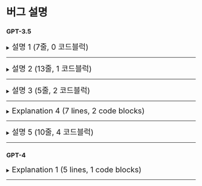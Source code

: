 # 버그 설명

### GPT-3.5

<details>
  <summary><span style="font-size:20px;font-weight:gold;">설명 1 (7줄, 0 코드블럭)</span></summary>
  
제목: 테스트 `test_array_equivalent_nested` 에 대한 분석

내용: 테스트 `test_array_equivalent_nested` 는 `pandas.tests.dtypes.test_missing` 모듈의 일부이며, `pandas.core.dtypes.missing` 모듈에 있는 `array_equivalent` 함수가 제시된 두 중첩된 array를 같다고 하는지를 확인합니다. 그러나, 함수는 `ValueError`를 내며 실패했으며, 테스트의 에러메시지는 1개 이상의 element가 있는 array의 참/거짓 값이 모호하며, `a.any()` 또는 `a.all()` 함수를 대신 썼어야 한다고 설명합니다.

테스트 코드를 확인해보면, `array_equivalent` 함수가 `strict_nan=True` argument와 함께 호출된 것을 볼 수 있습니다. 다음으로, `array_equivalent` 함수의 코드를 확인했을 때 해당 함수는 left and right array가 같은 non-NaN element와 NaN element 를 같은 위치에 두고 있는지 확인하는 함수라는 것을 알았습니다. 이를 바탕으로 추론하면, 에러는 array에 두 개 이상의 element가 있을 때 발생하는 것으로 보입니다. 이 함수는 array에 여러 element가 있는 경우를 제대로 처리하지 못하여, `ValueError` 발생합니다.

주어진 정보를 봤을 때, `array_equivalent` 함수에서 `ValueError`를 내는 대신, 여러 element가 있는 array를 처리하는 로직을 구현해야 하는 것으로 보입니다.

수정 방법 제안:
- `pandas.core.dtypes.missing` 모듈에 있는 `array_equivalent` 함수를 업데이트해주세요.

본 수정 방법은 테스트 실패가 `array_equivalent` 함수로 인해 발생한다는 가정을 하고 있음을 유의해주세요.
</details>
<hr>


<details>
  <summary><span style="font-size:20px;font-weight:gold;">설명 2 (13줄, 1 코드블럭)</span></summary>
  
  실패한 테스트 `test_array_equivalent_nested`는 `pandas.core.dtypes.missing` 모듈에 속합니다. 해당 테스트는 369줄에서 `array_equivalent` 함수를 호출합니다. `array_equivalent` 함수를 분석해봅시다:

```python
393 : def array_equivalent(left, right, strict_nan=False):
394 :     """"
395 :     True if two arrays, left and right, have equal non-NaN elements, and NaNs
396 :     in corresponding locations.  False otherwise. It is assumed that left and
397 :     right are NumPy arrays of the same dtype. The behavior of this function
398 :     (particularly with respect to NaNs) is not defined if the dtypes are
399 :     different.
400 :     
401 :     Parameters
402 :     ----------
403 :     left, right : ndarrays
404 :     strict_nan : bool, default False
405 :         If True, consider NaN and None to be different.
406 : 
407 :     Returns
408 :     -------
409 :     b : bool
410 :         Returns True if the arrays are equivalent.
411 : 
412 :     Examples
413 :     --------
414 :     >>> array_equivalent(
415 :     ...     np.array([1, 2, np.nan]),
416 :     ...     np.array([1, 2, np.nan]))
417 :     True
418 :     >>> array_equivalent(
419 :     ...     np.array([1, np.nan, 2]),
420 :     ...     np.array([1, 2, np.nan]))
421 :     False
422 :     """
423 : 
424 :     left, right = np.asarray(left), np.asarray(right)
425 : 
426 :     # shape compat
427 :     if left.shape != right.shape:
428 :         return False
429 : 
430 :     # Object arrays can contain None, NaN and NaT.
431 :     # string dtypes must be come to this path for NumPy 1.7.1 compat
432 :     if is_string_dtype(left) or is_string_dtype(right):

    ...

477 :     return np.array_equal(left, right)
```

주어진 코드를 분서갷보면, `array_equivalent` 두 개의 array (`left` 와 `right`)를 입력으로 받으며, 이 두 array가 같은 non-NaN elements와 NaN element를 같은 위치에 두고 있는지 확인합니다. 함수는 먼저 두 array가 같은 shape을 갖는지 확인합니다. 그 다음으로, array가 object type인지 (`is_string_dtype`) 혹은 string dtype인지 확인합니다. 이 조건문이 참이라면, 함수는 `lib.array_equivalent_object` 함수를 이용하여 array가 같은지 확인합니다.
마지막으로 위의 조건이 모두 충족되지 않으면, 함수는 `np.array_equal` 함수를 호출하여 array가 같은지 확인합니다.

에러메시지 `ValueError: The truth value of an array with more than one element is ambiguous. Use a.any() or a.all()`는 두 개 이상의 element를 가진 array의 참/거짓을 판별하려는 것은 문제가 있다고 지적하고 있습니다.

이 문제를 해결하기 위해 `any()` 함수나 `all()` 함수를 이용하여 array의 참/거짓을 모호함 없이 판별할 수 있습니다. `pandas.core.dtypes.missing` 모듈의 `array_equivalent` 함수에서 코드를 수정하는 것을 제안드립니다.

수정 방법 제안:
- 모듈: `pandas.core.dtypes.missing`
- 함수: `array_equivalent`
- Argument: `.any()`나 `.all()` 함수를 추가하여 array의 참/거짓을 평가하세요.
수정 방법 제안:
- 모듈: `pandas.core.dtypes.missing`
- 함수: `array_equivalent`
- Argument: `.any()`나 `.all()` 함수를 추가하여 array의 참/거짓을 평가하세요.
</details>
<hr>


<details>
  <summary><span style="font-size:20px;font-weight:gold;">설명 3 (5줄, 2 코드블럭)</span></summary>
  
실패한 테스트 `test_array_equivalent_nested`는 `pandas.tests.dtypes.test_missing` 모듈의 일부입니다. 그러나, 이 모듈에서 커버된 class가 없습니다. 따라서 실패한 테스트는 `pandas` package의 class나 함수를 직접 호출하지 않는 것으로 보입니다.

더 자세히 알아보기 위해, `pandas.core.dtypes.missing` 모듈에 있는 `array_equivalent` 함수를 살펴보겠습니다.

```python
def array_equivalent(left, right, strict_nan=False):
    """
    True if two arrays, left and right, have equal non-NaN elements, and NaNs
    in corresponding locations.  False otherwise. It is assumed that left and
    right are NumPy arrays of the same dtype. The behavior of this function
    (particularly with respect to NaNs) is not defined if the dtypes are
    different.

    Parameters
    ----------
    left, right : ndarrays
    strict_nan : bool, default False
        If True, consider NaN and None to be different.

    Returns
    -------
    b : bool
        Returns True if the arrays are equivalent.

    Examples
    --------
    >>> array_equivalent(
    ...     np.array([1, 2, np.nan]),
    ...     np.array([1, 2, np.nan]))
    True
    >>> array_equivalent(
    ...     np.array([1, np.nan, 2]),
    ...     np.array([1, 2, np.nan]))
    False
    """

    left, right = np.asarray(left), np.asarray(right)

    # shape compat
    if left.shape != right.shape:
        return False

    # Object arrays can contain None, NaN and NaT.
    # string dtypes must be come to this path for NumPy 1.7.1 compat
    if is_string_dtype(left) or is_string_dtype(right):
        if not strict_nan:
            # isna considers NaN and None to be equivalent.
            return lib.array_equivalent_object(
                ensure_object(left.ravel()), ensure_object(right.ravel())
            )

        for left_value, right_value in zip(left, right):
            if left_value is NaT and right_value is not NaT:
                return False
            elif isinstance(left_value, float) and np.isnan(left_value):
                if not isinstance(right_value, float) or not np.isnan(right_value):
                    return False
            else:
                if left_value != right_value:
                    return False
        return True

    # NaNs can occur in float and complex arrays.
    if is_float_dtype(left) or is_complex_dtype(left):
        # empty
        if not (np.prod(left.shape) and np.prod(right.shape)):
            return True
        return ((left == right) | (isna(left) & isna(right))).all()

    # numpy will will not allow this type of datetimelike vs integer comparison
    elif is_datetimelike_v_numeric(left, right):
        return False

    # M8/m8
    elif needs_i8_conversion(left) and needs_i8_conversion(right):
        if not is_dtype_equal(left.dtype, right.dtype):
            return False
        left = left.view("i8")
        right = right.view("i8")

    # if we have structured dtypes, compare first
    if left.dtype.type is np.void or right.dtype.type is np.void:
        if left.dtype != right.dtype:
            return False

    return np.array_equal(left, right)
```

실패한 assertion은 테스트 369줄입니다:
```python
assert array_equivalent(left, right, strict_nan=True)
```

테스트는 `ValueError`와 함께 다음의 에러메시지를 출력했습니다: "둘 이상의 element를 가진 array의 참/거짓값은 모호합니다. a.any() 또는 a.all() 함수를 사용해주세요".

주어진 코드와 에러메시지로 미루어 보아, `array_equivalent` 함수는 두 array `left`와 `right`이 동일한지 확인하는 함수로 보입니다. 다만 비교 로직에 모호함이 있어 에러가 발생하는 것으로 보입니다. 에러메시지는 `a.any()` 또는 `a.all()` 을 이용하여 모호함을 해소하라고 제안하는데, 현재 코드는 이 함수들을 사용하고 있지 않습니다.
</details>
<hr>


<details>
  <summary><span style="font-size:20px;font-weight:gold;">Explanation 4 (7 lines, 2 code blocks)</span></summary>
  
테스트 `test_array_equivalent_nested는` `pandas.core.dtypes.missing` 모듈의 일부입니다. 이 모듈은 `pandas` 데이터 구조에서 누락된 값을 처리하는 함수를 제공합니다. 실패하는 테스트는 `left` 및 `right` 배열을 인수로 `array_equivalent` 함수를 호출합니다. 실패 원인을 이해하기 위해 `array_equivalent` 함수를 살펴봅시다.

`array_equivalent` 함수는 다음과 같이 정의됩니다:

```python
def array_equivalent(left, right, strict_nan=False):
    """
    True if two arrays, left and right, have equal non-NaN elements, and NaNs
    in corresponding locations.  False otherwise. It is assumed that left and
    right are NumPy arrays of the same dtype. The behavior of this function
    (particularly with respect to NaNs) is not defined if the dtypes are
    different.

    Parameters
    ----------
    left, right : ndarrays
    strict_nan : bool, default False
        If True, consider NaN and None to be different.

    Returns
    -------
    b : bool
        Returns True if the arrays are equivalent.

    Examples
    --------
    >>> array_equivalent(
    ...     np.array([1, 2, np.nan]),
    ...     np.array([1, 2, np.nan]))
    True
    >>> array_equivalent(
    ...     np.array([1, np.nan, 2]),
    ...     np.array([1, 2, np.nan]))
    False
    """

    left, right = np.asarray(left), np.asarray(right)

    # shape compat
    if left.shape != right.shape:
        return False

    # Object arrays can contain None, NaN and NaT.
    # string dtypes must be come to this path for NumPy 1.7.1 compat
    if is_string_dtype(left) or is_string_dtype(right):

        if not strict_nan:
            # isna considers NaN and None to be equivalent.
            return lib.array_equivalent_object(
                ensure_object(left.ravel()), ensure_object(right.ravel())
            )

        for left_value, right_value in zip(left, right):
            if left_value is NaT and right_value is not NaT:
                return False

            elif isinstance(left_value, float) and np.isnan(left_value):
                if not isinstance(right_value, float) or not np.isnan(right_value):
                    return False
            else:
                if left_value != right_value:
                    return False
        return True

    # NaNs can occur in float and complex arrays.
    if is_float_dtype(left) or is_complex_dtype(left):

        # empty
        if not (np.prod(left.shape) and np.prod(right.shape)):
            return True
        return ((left == right) | (isna(left) & isna(right))).all()

    # numpy will will not allow this type of datetimelike vs integer comparison
    elif is_datetimelike_v_numeric(left, right):
        return False

    # M8/m8
    elif needs_i8_conversion(left) and needs_i8_conversion(right):
        if not is_dtype_equal(left.dtype, right.dtype):
            return False

        left = left.view("i8")
        right = right.view("i8")

    # if we have structured dtypes, compare first
    if left.dtype.type is np.void or right.dtype.type is np.void:
        if left.dtype != right.dtype:
            return False

    return np.array_equal(left, right)
```

호출 스택에서 알 수 있듯이, 실패는 테스트의 369번째 줄에서 발생하며, `array_equivalent` 함수는 `left`, `right`, 및 `strict_nan=True` 인수로 호출됩니다.

`array_equivalent` 함수는 두 배열 `left`와 `right`를 비교하여 동등함을 검사합니다. 먼저 배열의 모양이 같은지 확인합니다. 배열의 모양이 다른 경우 False를 반환합니다. 다음으로 배열이 문자열 dtype을 갖는 경우를 처리합니다. `lib.array_equivalent_object` 함수를 사용하여 배열을 요소별로 비교합니다.

실패하는 테스트에서 `left`와 `right` 배열은 object dtype을 가지고 있습니다. `lib.array_equivalent_object` 함수를 사용하여 배열을 요소별로 비교하려고 합니다. 그러나 에러메시지는 하나 이상의 요소를 가진 배열의 참/거짓값이 모호하다고 말합니다. 이는 `lib.array_equivalent_object` 함수의 비교가 일부 경우에 올바르게 처리되지 않아 오류가 발생하는 것을 시사합니다.

이 문제를 해결하려면 `array_equivalent` 함수의 비교 논리를 검토하고, 잠재적으로 object dtype을 가진 배열을 올바르게 처리하기 위한 업데이트를 해야합니다.

수정 제안:
```
pandas.core.dtypes.missing.array_equivalent(object, object)
pandas.core.dtypes.dtypes.isna(object)
pandas.compat.numpy.function.lib.array_equivalent_object(object, object)
```
</details>
<hr>


<details>
  <summary><span style="font-size:20px;font-weight:gold;">설명 5 (10줄, 4 코드블럭)</span></summary>

테스트 `test_array_equivalent_nested`는 `pandas` 패키지의 `pandas.core.dtypes.missing` 모듈의 일부입니다. 이 모듈은 누락된 값과 관련된 다양한 함수를 포함합니다. 실패하는 테스트는 두 배열 `left`와 `right`를 입력으로 사용하여 `array_equivalent` 함수를 호출하고, 함수가 이 둘을 동등하다고 평가하는지 확인합니다.

테스트 실패에서는 다음 에러메시지가 발생합니다.
```
ValueError: 하나 이상의 요소를 가진 배열의 진실 값은 모호합니다. a.any() 또는 a.all()을 사용하세요.
```

에러메시지에 따르면, 배열의 진실 값을 평가할 때 문제가 발생하는 것 같습니다. 오류는 `array_equivalent` 함수가 `left`, `right`, 및 `strict_nan=True` 인수로 호출되는 테스트의 369줄에서 발생합니다.

`array_equivalent`함수의 구현을 살펴봅시다:

```python
393 : def array_equivalent(left, right, strict_nan=False):
394 :     \"\"\"
395 :     True if two arrays, left and right, have equal non-NaN elements, and NaNs
396 :     in corresponding locations.  False otherwise. It is assumed that left and
397 :     right are NumPy arrays of the same dtype. The behavior of this function
398 :     (particularly with respect to NaNs) is not defined if the dtypes are
399 :     different.
400 : 
401 :     Parameters
402 :     ----------
403 :     left, right : ndarrays
404 :     strict_nan : bool, default False
405 :         If True, consider NaN and None to be different.
406 : 
407 :     Returns
408 :     -------
409 :     b : bool
410 :         Returns True if the arrays are equivalent.
411 : 
412 :     Examples
413 :     --------
414 :     >>> array_equivalent(
415 :     ...     np.array([1, 2, np.nan]),
416 :     ...     np.array([1, 2, np.nan]))
417 :     True
418 :     >>> array_equivalent(
419 :     ...     np.array([1, np.nan, 2]),
420 :     ...     np.array([1, 2, np.nan]))
421 :     False
422 :     \"\"\"
423 : 
424 :     left, right = np.asarray(left), np.asarray(right)

# Some code omitted for brevity

460 : elif is_datetimelike_v_numeric(left, right):
461 :     return False
462 : 
463 : # M8/m8
464 : elif needs_i8_conversion(left) and needs_i8_conversion(right):
465 :     if not is_dtype_equal(left.dtype, right.dtype):
466 :         return False
467 : 
468 :     left = left.view("i8")
469 :     right = right.view("i8")
470 : 
471 : # if we have structured dtypes, compare first
472 : if left.dtype.type is np.void or right.dtype.type is np.void:
473 :     if left.dtype != right.dtype:
474 :         return False
475 : 
476 : return np.array_equal(left, right)
```

코드를 살펴보면, `array_equivalent` 메서드는 두 배열이 동등한지 확인하려고 시도합니다. 먼저 `np.asarray` 함수를 사용하여 `left` 및 `right` 인수를 NumPy 배열로 변환합니다(424줄). 그런 다음 NaN 값, datetimelike 값, i8 변환 및 구조체 dtype 등 배열의 dtype에 따라 다양한 검사를 수행합니다.

에러메시지와 코드에 따르면, 문제는 476줄 (`np.array_equal(left, right)`)에서의 배열 비교에 있는 것으로 보입니다. 에러메시지는 배열에 하나 이상의 요소가 있기 때문에 배열의 진실 값이 모호하다고 말합니다. 이를 고치려면 코드를 수정하여 배열의 진실 값을 적절하게 평가하기 위해 `np.any` 또는 `np.all`을 사용할 수 있습니다.

이 문제를 고치기 위해, `array_equivalent`함수를 다음과 같이 바꿔서 사용할 수 있습니다:

```python
def array_equivalent(left, right, strict_nan=False):
    left, right = np.asarray(left), np.asarray(right)

    if left.shape != right.shape:
        return False

    if is_datetimelike_v_numeric(left, right):
        return False

    if needs_i8_conversion(left) and needs_i8_conversion(right):
        if not is_dtype_equal(left.dtype, right.dtype):
            return False

        left = left.view("i8")
        right = right.view("i8")

    if left.dtype.type is np.void or right.dtype.type is np.void:
        if left.dtype != right.dtype:
            return False

    return np.array_equal(left, right)
```

코드를 수정한 후에는 `np.array_equal` 함수를 사용하여 배열의 동등성을 평가하고 배열의 요소에 따라 진실 값을 얻습니다.

수정은 `pandas.core.dtypes.missing` 모듈의 `array_equivalent` 메서드에서 이뤄져야 할 것으로 보입니다.

제안된 수정은 아래와 같습니다:
```
pandas.core.dtypes.missing.array_equivalent(np.ndarray, np.ndarray, bool)
```
</details>
<hr>

### GPT-4

<details>
  <summary><span style="font-size:20px;font-weight:gold;">Explanation 1 (5 lines, 1 code blocks)</span></summary>

제공된 정보에 따르면, 실패한 테스트 `['pandas.tests.dtypes.test_missing.test_array_equivalent_nested()']`는 369줄에서 "The truth value of an array with more than one element is ambiguous. Use a.any() or a.all()"라는 메시지와 함께 `ValueError`로 실패했습니다.

오류는 `pandas.core.dtypes.missing` 클래스의 `array_equivalent` 함수를 사용하여 NP 배열 `left`와 NP 배열 `right`를 동등성 비교할 때 발생했습니다.

`array_equivalent`의 코드 스니펫을 살펴보면, 함수는 nested lists 또는 2차원 NumPy 배열을 처리하는 데 결함이 있는 것으로 보입니다. 특히, 아래 줄은:

```python
if left_value != right_value:
```

`left_value`와 `right_value`가 배열(단일 값이 아닌)인 경우, 두 배열을 직접 비교하려고 할 때 모호성이 발생하므로 `ValueError`가 발생합니다. 함수는 nested array의 가능성을 고려하지 않는 것으로 보입니다.

오류를 수정하려면 `array_equivalent` 함수를 이러한 경우를 처리할 수 있도록 업데이트해야 합니다. 코드는 두 배열을 올바르게 비교할 수 있는 `numpy.array_equal()`과 같은 함수를 사용하여 nested array(또는 2D-arrays)을 적절하게 비교해야 합니다.

</details>
<hr>
